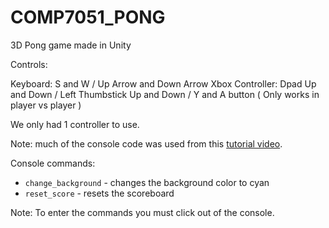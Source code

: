 # COMP7051_PONG
3D Pong game made in Unity

Controls:

Keyboard: S and W / Up Arrow and Down Arrow
Xbox Controller: Dpad Up and Down / Left Thumbstick Up and Down / Y and A button ( Only works in player vs player )

We only had 1 controller to use.

Note: much of the console code was used from this [tutorial video](https://www.youtube.com/watch?v=VzOEM-4A2OM).

Console commands:
<ul>
<li><code>change_background</code> - changes the background color to cyan</li>
<li><code>reset_score</code> - resets the scoreboard</li>
</ul>
Note: To enter the commands you must click out of the console.
